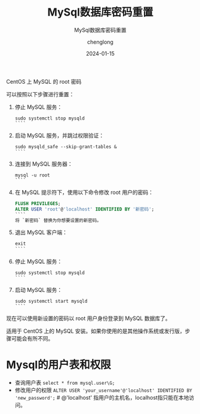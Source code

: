 ﻿---
layout:     post
title:      MySql数据库密码重置
subtitle:   MySql数据库密码重置
date:       2024-01-15
author:     chenglong
header-img: img/post-bg-ios9-web.jpg
catalog: true
tags:

- Mysql
- Os

---

CentOS 上 MySQL 的 root 密码

可以按照以下步骤进行重置：

1. 停止 MySQL 服务：
   `````shell
   sudo systemctl stop mysqld
   ````

2. 启动 MySQL 服务，并跳过权限验证：
   `````shell
   sudo mysqld_safe --skip-grant-tables &
   ````

3. 连接到 MySQL 服务器：
   `````shell
   mysql -u root
   ````

4. 在 MySQL 提示符下，使用以下命令修改 root 用户的密码：
   `````sql
   FLUSH PRIVILEGES;
   ALTER USER 'root'@'localhost' IDENTIFIED BY '新密码';
   ````
   将 `新密码` 替换为你想要设置的新密码。

5. 退出 MySQL 客户端：
   `````sql
   exit
   ````

6. 停止 MySQL 服务：
   `````shell
   sudo systemctl stop mysqld
   ````

7. 启动 MySQL 服务：
   `````shell
   sudo systemctl start mysqld
   ````

现在可以使用新设置的密码以 root 用户身份登录到 MySQL 数据库了。

适用于 CentOS 上的 MySQL 安装。如果你使用的是其他操作系统或发行版，步骤可能会有所不同。

# Mysql的用户表和权限

 - 查询用户表
   `select * from mysql.user\G;`
 - 修改用户的权限
   `ALTER USER 'your_username'@'localhost' IDENTIFIED BY 'new_password';` # @'localhost' 指用户的主机名，localhost指只能在本地访问。

